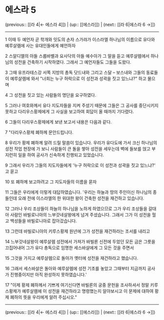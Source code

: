 # 에스라 5

(previous:: [[라 4|← 에스라 4]]) | (up:: [[에스라]]) | (next:: [[라 6|에스라 6 →]])

***




1 
이때 두 예언자 곧 학개와 잇도의 손자 스가랴가 이스라엘 하나님의 이름으로 유다와 예루살렘에 사는 유대인들에게 예언하자 



2 
스알디엘의 아들 스룹바벨과 요사닥의 아들 예수아가 그 말을 듣고 예루살렘에서 하나님의 성전을 건축하기 시작하였다. 그래서 그 예언자들도 그들을 도왔다. 



3 
그때 유프라테스강 서쪽 지방의 총독 닷드내와 그리고 스달 – 보스내와 그들의 동료들이 예루살렘에 와서 "너희는 누구 허락으로 이 성전과 성곽을 짓고 있느냐?" 하고 물으며 



4 
그 성전을 짓고 있는 사람들의 명단을 요구하였다. 



5 
그러나 여호와께서 유다 지도자들을 지켜 주셨기 때문에 그들은 그 공사를 중단시키지 못하고 다리우스황제에게 그 사실을 보고하여 회답이 올 때까지 기다렸다. 



6 
그들이 다리우스황제에게 보낸 보고서 내용은 다음과 같다. 



7 
"다리우스황제 폐하께 문안드립니다. 



8 
우리가 황제 폐하께 알려 드릴 말씀이 있습니다. 우리가 유다도에 가서 크신 하나님의 성전 작업 현장에 가 보니 사람들이 큰 돌을 쌓아 성전을 세우는데 벽에 들보를 얹고 부지런히 일을 하여 공사가 신속하게 진행되고 있었습니다. 



9 
그래서 우리가 그들의 지도자들에게 '누구 허락으로 이 성전과 성곽을 짓고 있느냐?' 고 묻고 



10 
또 폐하께 보고하려고 그 지도자들의 이름을 묻자 



11 
그들은 우리에게 이렇게 대답하였습니다. '우리는 하늘과 땅의 주인이신 하나님의 종들인데 오래 전에 이스라엘의 한 위대한 왕이 건축한 성전을 재건하고 있습니다. 



12 
그러나 우리 조상들이 하늘의 하나님을 노하게 하였으므로 그가 우리 조상들을 갈대아 사람인 바빌로니아의 느부갓네살왕에게 넘겨 주셨습니다. 그래서 그가 이 성전을 헐고 백성들을 바빌로니아로 잡아갔습니다. 



13 
그런데 바빌로니아의 키루스황제 원년에 그가 성전을 재건하라는 조서를 내리고 



14 
느부갓네살왕이 예루살렘 성전에서 가져가 바빌론 신전에 두었던 모든 금은 그릇을 끄집어내어 그가 유다 총독으로 임명한 세스바살에게 그 모든 것을 주면서 



15 
그것을 가지고 예루살렘으로 돌아가 옛터에 성전을 재건하라고 했습니다. 



16 
그래서 세스바살은 돌아와 예루살렘에 성전 기초를 놓았고 그때부터 지금까지 공사가 진행중이지만 아직 완성하지 못하였습니다.' 



17 
"이제 황제 폐하께서 기쁘게 여기신다면 바빌론의 궁중 문헌을 조사하셔서 정말 키루스황제가 예루살렘에 이 성전을 재건하라고 명령했는지 알아보시고 이 문제에 대하여 황제 폐하의 뜻을 우리에게 알려 주십시오."

***

(previous:: [[라 4|← 에스라 4]]) | (up:: [[에스라]]) | (next:: [[라 6|에스라 6 →]])

